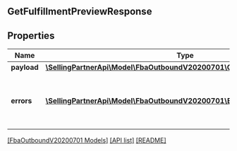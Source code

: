 ## GetFulfillmentPreviewResponse

## Properties

Name | Type | Description | Notes
------------ | ------------- | ------------- | -------------
**payload** | [**\SellingPartnerApi\Model\FbaOutboundV20200701\GetFulfillmentPreviewResult**](GetFulfillmentPreviewResult.md) |  | [optional]
**errors** | [**\SellingPartnerApi\Model\FbaOutboundV20200701\Error[]**](Error.md) | A list of error responses returned when a request is unsuccessful. | [optional]

[[FbaOutboundV20200701 Models]](../) [[API list]](../../Api) [[README]](../../../README.md)
